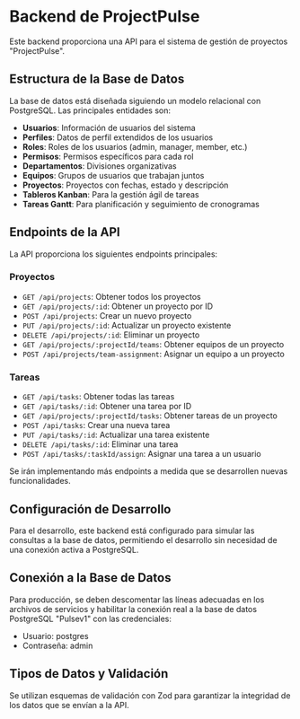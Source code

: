 
# Backend de ProjectPulse

Este backend proporciona una API para el sistema de gestión de proyectos "ProjectPulse".

## Estructura de la Base de Datos

La base de datos está diseñada siguiendo un modelo relacional con PostgreSQL. Las principales entidades son:

- **Usuarios**: Información de usuarios del sistema
- **Perfiles**: Datos de perfil extendidos de los usuarios
- **Roles**: Roles de los usuarios (admin, manager, member, etc.)
- **Permisos**: Permisos específicos para cada rol
- **Departamentos**: Divisiones organizativas
- **Equipos**: Grupos de usuarios que trabajan juntos
- **Proyectos**: Proyectos con fechas, estado y descripción
- **Tableros Kanban**: Para la gestión ágil de tareas
- **Tareas Gantt**: Para planificación y seguimiento de cronogramas

## Endpoints de la API

La API proporciona los siguientes endpoints principales:

### Proyectos
- `GET /api/projects`: Obtener todos los proyectos
- `GET /api/projects/:id`: Obtener un proyecto por ID
- `POST /api/projects`: Crear un nuevo proyecto
- `PUT /api/projects/:id`: Actualizar un proyecto existente
- `DELETE /api/projects/:id`: Eliminar un proyecto
- `GET /api/projects/:projectId/teams`: Obtener equipos de un proyecto
- `POST /api/projects/team-assignment`: Asignar un equipo a un proyecto

### Tareas
- `GET /api/tasks`: Obtener todas las tareas
- `GET /api/tasks/:id`: Obtener una tarea por ID
- `GET /api/projects/:projectId/tasks`: Obtener tareas de un proyecto
- `POST /api/tasks`: Crear una nueva tarea
- `PUT /api/tasks/:id`: Actualizar una tarea existente
- `DELETE /api/tasks/:id`: Eliminar una tarea
- `POST /api/tasks/:taskId/assign`: Asignar una tarea a un usuario

Se irán implementando más endpoints a medida que se desarrollen nuevas funcionalidades.

## Configuración de Desarrollo

Para el desarrollo, este backend está configurado para simular las consultas a la base de datos, permitiendo el desarrollo sin necesidad de una conexión activa a PostgreSQL.

## Conexión a la Base de Datos

Para producción, se deben descomentar las líneas adecuadas en los archivos de servicios y habilitar la conexión real a la base de datos PostgreSQL "Pulsev1" con las credenciales:
- Usuario: postgres
- Contraseña: admin

## Tipos de Datos y Validación

Se utilizan esquemas de validación con Zod para garantizar la integridad de los datos que se envían a la API.
